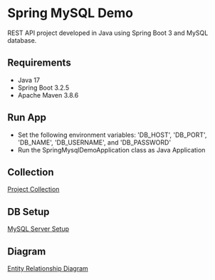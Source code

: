 # Spring MySQL Demo

REST API project developed in Java using Spring Boot 3 and MySQL database.

## Requirements

- Java 17
- Spring Boot 3.2.5
- Apache Maven 3.8.6

## Run App

- Set the following environment variables: 'DB_HOST', 'DB_PORT', 'DB_NAME', 'DB_USERNAME', and 'DB_PASSWORD'
- Run the SpringMysqlDemoApplication class as Java Application

## Collection

[Project Collection](https://github.com/erebelo/spring-mysql-demo/tree/main/collection)

## DB Setup

[MySQL Server Setup](https://github.com/erebelo/spring-mysql-demo/tree/main/db-setup)

## Diagram

[Entity Relationship Diagram](https://github.com/erebelo/spring-mysql-demo/blob/main/diagram/Entity%20Relationship%20Diagram.png)
